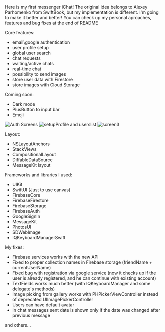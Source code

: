 Here is my first messenger iChat!
 The original idea belongs to Alexey Parhomenko from SwiftBook,
 but my implementation is different. I'm going to make it better and better!
 You can check up my personal aproaches, features and bug fixes at the end of README 

 Core features:
 - email\google authentication
 - user profile setup 
 - global user search
 - chat requests
 - waiting/active chats
 - real-time chat
 - possibility to send images
 - store user data with Firestore
 - store images with Cloud Storage

 Coming soon:
 - Dark mode
 - PlusButton to input bar
 - Emoji

 ![Auth Screens](https://user-images.githubusercontent.com/102429266/185823056-4731fa18-3065-43db-93c4-943bf4441588.jpg)
 ![setupProfile and userslist](https://user-images.githubusercontent.com/102429266/185823063-63a32473-0ec2-46a4-968f-180a1bfbacf6.jpg)
 ![screen3](https://user-images.githubusercontent.com/102429266/185823070-13935ac4-3cec-45ef-80bf-48ba6b0415cf.jpg)

 Layout:
  - NSLayoutAnchors
  - StackViews
  - CompositionalLayout
  - DiffableDataSource
  - MessageKit layout

 Frameworks and libraries I used:
 - UIKit
 - SwiftUI (Just to use canvas)
 - FirebaseCore
 - FirebaseFirestore
 - FirebaseStorage
 - FirebaseAuth
 - GoogleSignIn
 - MessageKit
 - PhotosUI
 - SDWebImage
 - IQKeyboardManagerSwift

 My fixes:
 - Firebase services works with the new API
 - Fixed to proper collection names in Firebase storage (friendName + currentUserName)
 - Fixed bug with registration via google service (now it checks up if the user is already registered, and he can continue with existing account)
 - TextFields works much better (with IQKeyboardManager and some delegate's methods)
 - Image picking from gallery works with PHPickerViewController instead of deprecated UIImagePickerController
 - Users can have default avatar
 - In chat messages sent date is shown only if the date was changed after previous message
 
 and others...
